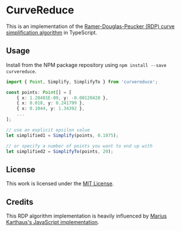 # CurveReduce

This is an implementation of the [Ramer-Douglas-Peucker (RDP) curve simplification algorithm](https://en.wikipedia.org/wiki/Ramer%E2%80%93Douglas%E2%80%93Peucker_algorithm) in TypeScript.

## Usage

Install from the NPM package repository using `npm install --save curvereduce`.

```typescript
import { Point, Simplify, SimplifyTo } from 'curvereduce';

const points: Point[] = [
    { x: 1.20401E-09, y: -0.00120428 },
    { x: 0.018, y: 0.241799 },
    { x: 0.1044, y: 1.34392 },
    ...
];

// use an explicit epsilon value
let simplified1 = Simplify(points, 0.1075);

// or specify a number of points you want to end up with
let simplified2 = SimplifyTo(points, 20);
```
## License

This work is licensed under the [MIT License](../LICENSE.md).

## Credits

This RDP algorithm implementation is heavily influenced by [Marius Karthaus's JavaScript implementation](https://karthaus.nl/rdp/).